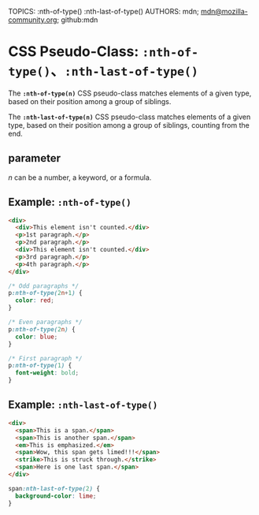 TOPICS: :nth-of-type()
        :nth-last-of-type()
AUTHORS: mdn; mdn@mozilla-community.org; github:mdn

# CSS Pseudo-Class: `:nth-of-type()`、`:nth-last-of-type()`

The **`:nth-of-type(n)`** CSS pseudo-class matches elements of a given type, based on their position
among a group of siblings.

The **`:nth-last-of-type(n)`** CSS pseudo-class matches elements of a given type, based on their
position among a group of siblings, counting from the end.

## parameter

*n* can be a number, a keyword, or a formula.

## Example: `:nth-of-type()`

```html
<div>
  <div>This element isn't counted.</div>
  <p>1st paragraph.</p>
  <p>2nd paragraph.</p>
  <div>This element isn't counted.</div>
  <p>3rd paragraph.</p>
  <p>4th paragraph.</p>
</div>
```

```css
/* Odd paragraphs */
p:nth-of-type(2n+1) {
  color: red;
}

/* Even paragraphs */
p:nth-of-type(2n) {
  color: blue;
}

/* First paragraph */
p:nth-of-type(1) {
  font-weight: bold;
}
```

## Example: `:nth-last-of-type()`

```html
<div>
  <span>This is a span.</span>
  <span>This is another span.</span>
  <em>This is emphasized.</em>
  <span>Wow, this span gets limed!!!</span>
  <strike>This is struck through.</strike>
  <span>Here is one last span.</span>
</div>
```

```css
span:nth-last-of-type(2) {
  background-color: lime;
}
```

